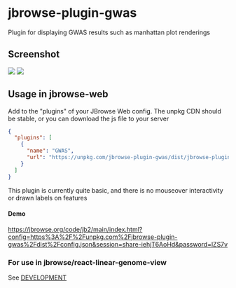 # jbrowse-plugin-gwas

Plugin for displaying GWAS results such as manhattan plot renderings

## Screenshot

![](img/1.png)
![](img/2.png)

## Usage in jbrowse-web

Add to the "plugins" of your JBrowse Web config. The unpkg CDN should be stable, or you can download the js file to your server

```json
{
  "plugins": [
    {
      "name": "GWAS",
      "url": "https://unpkg.com/jbrowse-plugin-gwas/dist/jbrowse-plugin-gwas.umd.production.min.js"
    }
  ]
}
```

This plugin is currently quite basic, and there is no mouseover interactivity or drawn labels on features

#### Demo

https://jbrowse.org/code/jb2/main/index.html?config=https%3A%2F%2Funpkg.com%2Fjbrowse-plugin-gwas%2Fdist%2Fconfig.json&session=share-iehjT6AoHd&password=lZS7v


### For use in jbrowse/react-linear-genome-view

See [DEVELOPMENT](DEVELOPMENT.md)
